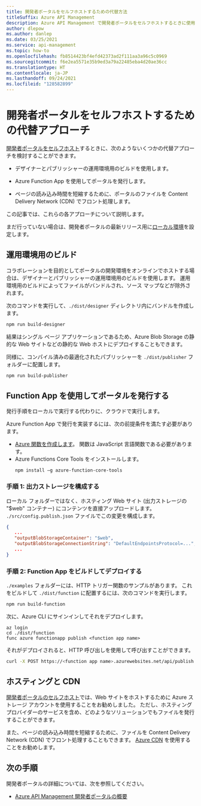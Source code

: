```yaml
---
title: 開発者ポータルをセルフホストするための代替方法
titleSuffix: Azure API Management
description: Azure API Management で開発者ポータルをセルフホストするときに使用できる代替アプローチについて説明します。
author: dlepow
ms.author: danlep
ms.date: 03/25/2021
ms.service: api-management
ms.topic: how-to
ms.openlocfilehash: fb8514423bf4efd42373ad2f111aa3a96c5c0969
ms.sourcegitcommit: f6e2ea5571e35b9ed3a79a22485eba4d20ae36cc
ms.translationtype: HT
ms.contentlocale: ja-JP
ms.lasthandoff: 09/24/2021
ms.locfileid: "128582899"
---
```

# <a name="alternative-approaches-to-self-host-developer-portal"></a>開発者ポータルをセルフホストするための代替アプローチ

[開発者ポータルをセルフホスト](developer-portal-self-host.md)するときに、次のようないくつかの代替アプローチを検討することができます。

* デザイナーとパブリッシャーの運用環境用のビルドを使用します。

* Azure Function App を使用してポータルを発行します。

* ページの読み込み時間を短縮するために、ポータルのファイルを Content Delivery Network (CDN) でフロント処理します。

この記事では、これらの各アプローチについて説明します。 

まだ行っていない場合は、開発者ポータルの最新リリース用に[ローカル環境](developer-portal-self-host.md#step-1-set-up-local-environment)を設定します。

## <a name="build-for-production"></a>運用環境用のビルド

コラボレーションを目的としてポータルの開発環境をオンラインでホストする場合は、デザイナーとパブリッシャーの運用環境用のビルドを使用します。 運用環境用のビルドによってファイルがバンドルされ、ソース マップなどが除外されます。

次のコマンドを実行して、`./dist/designer` ディレクトリ内にバンドルを作成します。

```sh
npm run build-designer
```

結果はシングル ページ アプリケーションであるため、Azure Blob Storage の静的な Web サイトなどの静的な Web ホストにデプロイすることもできます。

同様に、コンパイル済みの最適化されたパブリッシャーを `./dist/publisher` フォルダーに配置します。

```sh
npm run build-publisher
```

## <a name="use-function-app-to-publish-the-portal"></a>Function App を使用してポータルを発行する

発行手順をローカルで実行する代わりに、クラウドで実行します。

Azure Function App で発行を実装するには、次の前提条件を満たす必要があります。

- [Azure 関数を作成します](../azure-functions/functions-get-started.md)。 関数は JavaScript 言語関数である必要があります。
- Azure Functions Core Tools をインストールします。
    ```console
    npm install –g azure-function-core-tools
    ```

### <a name="step-1-configure-output-storage"></a>手順 1: 出力ストレージを構成する

ローカル フォルダーではなく、ホスティング Web サイト (出力ストレージの "$web" コンテナー) にコンテンツを直接アップロードします。 `./src/config.publish.json` ファイルでこの変更を構成します。

```json
{
   ...
   "outputBlobStorageContainer": "$web",
   "outputBlobStorageConnectionString": "DefaultEndpointsProtocol=...",
   ...
}
```

### <a name="step-2-build-and-deploy-the-function-app"></a>手順 2: Function App をビルドしてデプロイする

`./examples` フォルダーには、HTTP トリガー関数のサンプルがあります。 これをビルドして `./dist/function` に配置するには、次のコマンドを実行します。

```sh
npm run build-function
```

次に、Azure CLI にサインインしてそれをデプロイします。

```azurecli
az login
cd ./dist/function
func azure functionapp publish <function app name>
```

それがデプロイされると、HTTP 呼び出しを使用して呼び出すことができます。

```sh
curl -X POST https://<function app name>.azurewebsites.net/api/publish
```

## <a name="hosting-and-cdn"></a>ホスティングと CDN

[開発者ポータルのセルフホスト](developer-portal-self-host.md)では、Web サイトをホストするために Azure ストレージ アカウントを使用することをお勧めしました。 ただし、ホスティング プロバイダーのサービスを含め、どのようなソリューションでもファイルを発行することができます。

また、ページの読み込み時間を短縮するために、ファイルを Content Delivery Network (CDN) でフロント処理することもできます。 [Azure CDN](https://azure.microsoft.com/services/cdn/) を使用することをお勧めします。

## <a name="next-steps"></a>次の手順

開発者ポータルの詳細については、次を参照してください。

- [Azure API Management 開発者ポータルの概要](api-management-howto-developer-portal.md)
